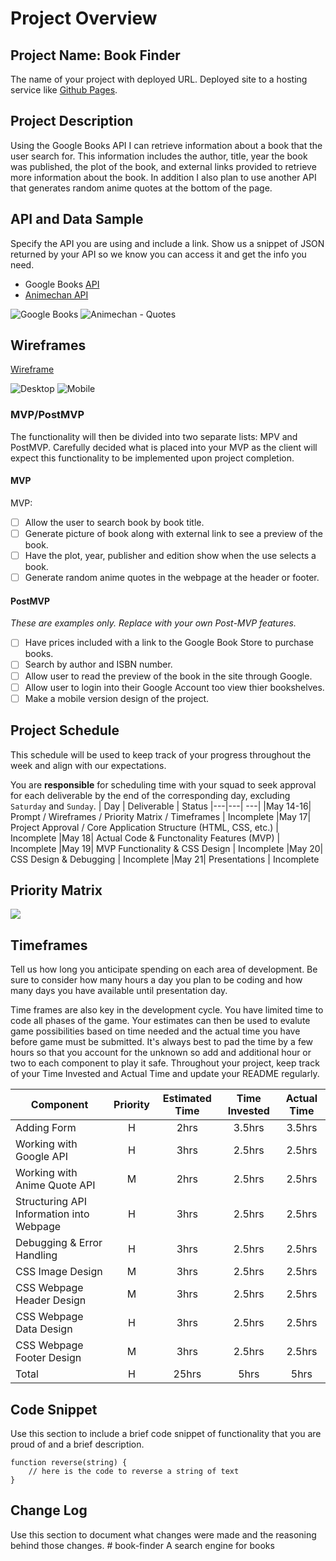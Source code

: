 # Project Overview

## Project Name: Book Finder

The name of your project with deployed URL.
Deployed site to a hosting service like [Github Pages](https://pages.github.com/).

## Project Description

Using the Google Books API I can retrieve information about a book that the user search for. This information includes the author, title, year the book was published, the plot of the book, and external links provided to retrieve more information about the book. In addition I also plan to use another API that generates random anime quotes at the bottom of the page.

## API and Data Sample

Specify the API you are using and include a link. Show us a snippet of JSON returned by your API so we know you can access it and get the info you need.
- Google Books [API](https://developers.google.com/books/docs/v1/using)
- [Animechan API](https://animechan.vercel.app/)

![Google Books](/Screen%20Shot%202021-05-17%20at%2010.14.04%20AM.png)
![Animechan - Quotes](/Screen%20Shot%202021-05-17%20at%2010.14.27%20AM.png)

## Wireframes

[Wireframe](https://wireframe.cc/pro/pp/125644bb5441662)

![Desktop](/Screen%20Shot%202021-05-17%20at%209.55.40%20AM.png)
![Mobile](/Screen%20Shot%202021-05-17%20at%209.58.35%20AM.png)

### MVP/PostMVP

The functionality will then be divided into two separate lists: MPV and PostMVP.  Carefully decided what is placed into your MVP as the client will expect this functionality to be implemented upon project completion.  

#### MVP 
MVP:
- [ ] Allow the user to search book by book title.
- [ ] Generate picture of book along with external link to see a preview of the book.
- [ ] Have the plot, year, publisher and edition show when the use selects a book.
- [ ] Generate random anime quotes in the webpage at the header or footer.

#### PostMVP  
*These are examples only. Replace with your own Post-MVP features.*
- [ ] Have prices included with a link to the Google Book Store to purchase books.
- [ ] Search by author and ISBN number.
- [ ] Allow user to read the preview of the book in the site through Google.
- [ ] Allow user to login into their Google Account too view thier bookshelves.
- [ ] Make a mobile version design of the project.

## Project Schedule

This schedule will be used to keep track of your progress throughout the week and align with our expectations.  

You are **responsible** for scheduling time with your squad to seek approval for each deliverable by the end of the corresponding day, excluding `Saturday` and `Sunday`.
|  Day | Deliverable | Status
|---|---| ---|
|May 14-16| Prompt / Wireframes / Priority Matrix / Timeframes | Incomplete
|May 17| Project Approval / Core Application Structure (HTML, CSS, etc.) | Incomplete
|May 18| Actual Code & Functonality Features (MVP) | Incomplete
|May 19| MVP Functionality & CSS Design  | Incomplete
|May 20| CSS Design & Debugging | Incomplete
|May 21| Presentations | Incomplete

## Priority Matrix

![](/Screen%20Shot%202021-05-17%20at%2010.09.44%20AM.png)

## Timeframes

Tell us how long you anticipate spending on each area of development. Be sure to consider how many hours a day you plan to be coding and how many days you have available until presentation day.

Time frames are also key in the development cycle.  You have limited time to code all phases of the game.  Your estimates can then be used to evalute game possibilities based on time needed and the actual time you have before game must be submitted. It's always best to pad the time by a few hours so that you account for the unknown so add and additional hour or two to each component to play it safe. Throughout your project, keep track of your Time Invested and Actual Time and update your README regularly.

| Component | Priority | Estimated Time | Time Invested | Actual Time |
| --- | :---: |  :---: | :---: | :---: |
| Adding Form | H | 2hrs| 3.5hrs | 3.5hrs |
| Working with Google API | H | 3hrs| 2.5hrs | 2.5hrs |
| Working with Anime Quote API | M | 2hrs| 2.5hrs | 2.5hrs |
| Structuring API Information into Webpage | H | 3hrs| 2.5hrs | 2.5hrs |
| Debugging & Error Handling | H | 3hrs| 2.5hrs | 2.5hrs |
| CSS Image Design | M | 3hrs| 2.5hrs | 2.5hrs |
| CSS Webpage Header Design | M | 3hrs| 2.5hrs | 2.5hrs |
| CSS Webpage Data Design | H | 3hrs| 2.5hrs | 2.5hrs |
| CSS Webpage Footer Design | M | 3hrs| 2.5hrs | 2.5hrs |
| Total | H | 25hrs| 5hrs | 5hrs |

## Code Snippet

Use this section to include a brief code snippet of functionality that you are proud of and a brief description.  

```
function reverse(string) {
	// here is the code to reverse a string of text
}
```

## Change Log
 Use this section to document what changes were made and the reasoning behind those changes.  # book-finder
A search engine for books
